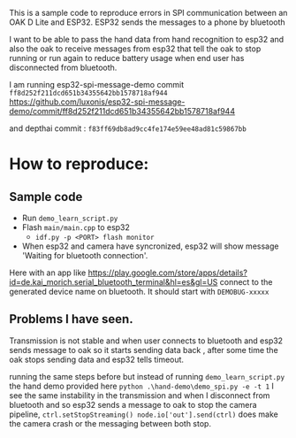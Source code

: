 This is a sample code to reproduce errors in SPI communication between an OAK D Lite and ESP32. ESP32 sends the messages to a phone by bluetooth

I want to be able to pass the hand data from hand recognition to esp32 and also the oak to receive messages from esp32 that tell the oak to stop running or run again to reduce battery usage when end user has disconnected from bluetooth.

I am running  esp32-spi-message-demo  commit `ff8d252f211dcd651b34355642bb1578718af944` 
https://github.com/luxonis/esp32-spi-message-demo/commit/ff8d252f211dcd651b34355642bb1578718af944

and depthai commit : `f83ff69db8ad9cc4fe174e59ee48ad81c59867bb`
# How to reproduce:

## Sample code

- Run `demo_learn_script.py`
- Flash `main/main.cpp` to esp32
    -  `idf.py -p <PORT> flash monitor`
- When esp32 and camera have syncronized, esp32 will show message 'Waiting for bluetooth connection'.

Here with an app like https://play.google.com/store/apps/details?id=de.kai_morich.serial_bluetooth_terminal&hl=es&gl=US connect to the generated device name on bluetooth. It should start with `DEMOBUG-xxxxx`

## Problems I have seen.

Transmission is not stable and when user connects to bluetooth and esp32 sends message to oak so it starts sending data back , after some time the oak stops sending data and esp32 tells timeout.

running the same steps before but instead of running `demo_learn_script.py` the hand demo provided here
`python .\hand-demo\demo_spi.py -e -t 1` I see the same instability in the transmission and when I disconnect from bluetooth and so esp32 sends a message to oak to stop the camera pipeline, `ctrl.setStopStreaming()
            node.io['out'].send(ctrl)` does make the camera crash or the messaging between both stop.